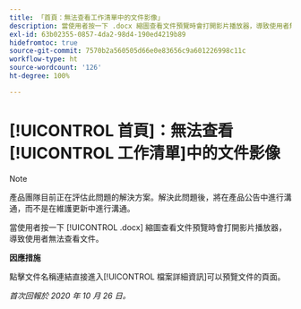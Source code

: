 ```yaml
---
title: 「首頁：無法查看工作清單中的文件影像」
description: 當使用者按一下 .docx 縮圖查看文件預覽時會打開影片播放器，導致使用者無法查看文件。
exl-id: 63b02355-0857-4da2-98d4-190ed4219b89
hidefromtoc: true
source-git-commit: 7570b2a560505d66e0e83656c9a601226998c11c
workflow-type: ht
source-wordcount: '126'
ht-degree: 100%

---
```


# [!UICONTROL 首頁]：無法查看[!UICONTROL 工作清單]中的文件影像

>[!NOTE]
>
>產品團隊目前正在評估此問題的解決方案。解決此問題後，將在產品公告中進行溝通，而不是在維護更新中進行溝通。

當使用者按一下 [!UICONTROL .docx] 縮圖查看文件預覽時會打開影片播放器，導致使用者無法查看文件。

**因應措施**

點擊文件名稱連結直接進入[!UICONTROL 檔案詳細資訊]可以預覽文件的頁面。

_首次回報於 2020 年 10 月 26 日。_
